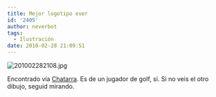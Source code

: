 ```yaml
---
title: Mejor logotipo ever
id: '2405'
author: neverbot
tags:
  - Ilustración
date: 2010-02-28 21:09:51
---
```


![201002282108.jpg](./201002282108.jpg)

Encontrado vía [Chatarra](http://circuitry.tumblr.com/post/405431906/momento-mamada-al-disenador-no-ocurre-a-menudo). Es de un jugador de golf, sí. Si no veis el otro dibujo, seguid mirando.